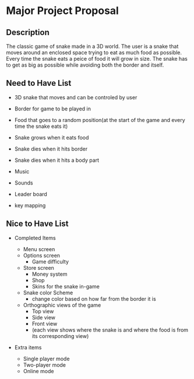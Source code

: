 # Major Project Proposal

## Description
The classic game of snake made in a 3D world.  The user is a snake that moves around an enclosed space trying to eat as much food as possible.  Every time the snake eats a peice of food it will grow in size.  The snake has to get as big as possible while avoiding both the border and itself.

## Need to Have List
- 3D snake that moves and can be controled by user
- Border for game to be played in
- Food that goes to a random position(at the start of the game and every time the snake eats it)

- Snake grows when it eats food
- Snake dies when it hits border
- Snake dies when it hits a body part

- Music
- Sounds
- Leader board
- key mapping

## Nice to Have List
- Completed Items
  - Menu screen
  - Options screen
    - Game difficulty
  - Store screen
    - Money system
    - Shop
    - Skins for the snake in-game
  - Snake color Scheme
    - change color based on how far from the border it is
  - Orthographic views of the game
    - Top view
    - Side view
    - Front view
    - (each view shows where the snake is and where the food is from its corresponding view)
  
  
- Extra items
  - Single player mode
  - Two-player mode
  - Online mode
